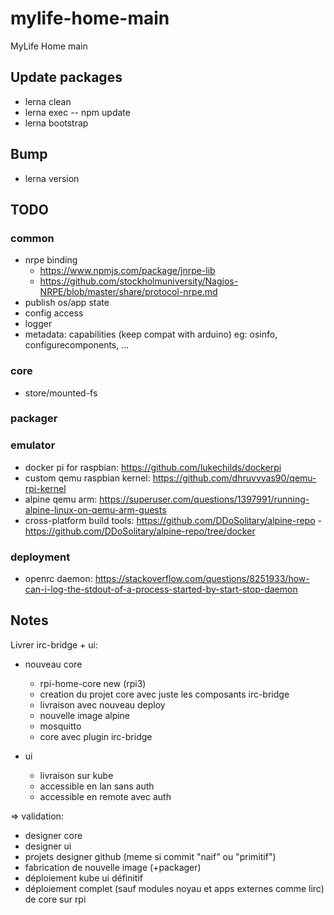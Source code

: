 # mylife-home-main
MyLife Home main

## Update packages
 - lerna clean
 - lerna exec -- npm update
 - lerna bootstrap

## Bump
 - lerna version

## TODO

### common
 - nrpe binding
   - https://www.npmjs.com/package/jnrpe-lib
   - https://github.com/stockholmuniversity/Nagios-NRPE/blob/master/share/protocol-nrpe.md
 - publish os/app state
 - config access
 - logger
 - metadata: capabilities (keep compat with arduino) eg: osinfo, configurecomponents, ...

### core
 - store/mounted-fs

### packager

### emulator
 - docker pi for raspbian: https://github.com/lukechilds/dockerpi
 - custom qemu raspbian kernel: https://github.com/dhruvvyas90/qemu-rpi-kernel
 - alpine qemu arm: https://superuser.com/questions/1397991/running-alpine-linux-on-qemu-arm-guests
 - cross-platform build tools: https://github.com/DDoSolitary/alpine-repo - https://github.com/DDoSolitary/alpine-repo/tree/docker

### deployment
 - openrc daemon: https://stackoverflow.com/questions/8251933/how-can-i-log-the-stdout-of-a-process-started-by-start-stop-daemon

## Notes

Livrer irc-bridge + ui:

 - nouveau core
   - rpi-home-core new (rpi3)
   - creation du projet core avec juste les composants irc-bridge
   - livraison avec nouveau deploy  
   - nouvelle image alpine
   - mosquitto
   - core avec plugin irc-bridge

 - ui
   - livraison sur kube
   - accessible en lan sans auth
   - accessible en remote avec auth

=> validation:
 - designer core
 - designer ui
 - projets designer github (meme si commit "naif" ou "primitif")
 - fabrication de nouvelle image (+packager)
 - déploiement kube ui définitif
 - déploiement complet (sauf modules noyau et apps externes comme lirc) de core sur rpi
